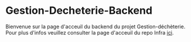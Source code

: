 # Gestion-Decheterie-Backend

Bienvenue sur la page d'acceuil du backend du projet Gestion-déchèterie. Pour
plus d'infos veuillez consulter la page d'acceuil du repo Infra
[ici](https://github.com/PDG-GR9-Gestion-Decheterie/Gestion-Decheterie-Infra).
